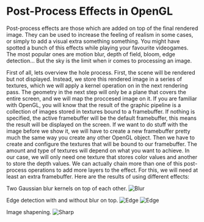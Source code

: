 # Post-Process Effects in OpenGL

Post-process effects are those which are added on top of the final rendered image. They can be used to increase the feeling of realism in some cases, or simply to add a visual extra something something. You might have spotted a bunch of this effects while playing your favourite videogames. The most popular ones are motion blur, depth of field, bloom, edge detection... But the sky is the limit when ir comes to processing an image.

First of all, lets overview the hole process. First, the scene will be rendered but not displayed. Instead, we store this rendered image in a series of textures, which we will apply a kernel operation on in the next rendering pass. The geometry in the next step will only be a plane that covers the entire screen, and we will map the proccesed image on it. If you are familiar with OpenGL, you will know that the result of the graphic pipeline is a collection of images stored in textures bound to a framebuffer. If nothing is specified, the active framebuffer will be the default framebuffer, this means the result will be displayed on the screen. If we want to do stuff with the image before we show it, we will have to create a new framebuffer pretty much the same way you create any other OpenGL object. Then we have to create and configure the textures that will be bound to our framebuffer. The amount and type of textures will depend on what you want to achieve. In our case, we will only need one texture that stores color values and another to store the depth values. We can actually chain more than one of this post-process operations to add more layers to the effect. For this, we will need at least an extra framebuffer. Here are the results of using different effects: 

Two Gaussian blur kernels on top of each other.
![Blur](https://apozag.github.io/Adrian-Poza/images/blur.PNG)

Edge detection with and without blur on top.
![Edge](https://apozag.github.io/Adrian-Poza/images/edge.PNG)
![Edge](https://apozag.github.io/Adrian-Poza/images/blur-edge.PNG)

Image shapening.
![Sharp](https://apozag.github.io/Adrian-Poza/images/sharp.PNG)